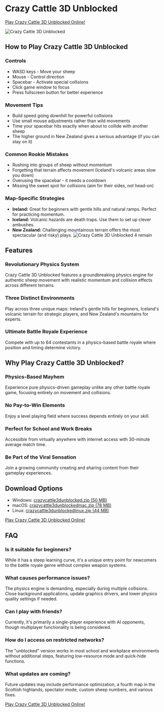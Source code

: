 # Crazy Cattle 3D Unblocked

[Play Crazy Cattle 3D Unblocked Online!](https://crazycattle3dunblocked.online/)

![Crazy Cattle 3D Unblocked](https://image.crazycattle3dunblocked.online/create-cattle-3d-unbloked.png)

## How to Play Crazy Cattle 3D Unblocked


### Controls

- WASD keys - Move your sheep
- Mouse - Control direction
- Spacebar - Activate special collisions
- Click game window to focus
- Press fullscreen button for better experience

### Movement Tips

- Build speed going downhill for powerful collisions
- Use small mouse adjustments rather than wild movements
- Time your spacebar hits exactly when about to collide with another sheep
- The higher ground in New Zealand gives a serious advantage (if you can stay on it)

### Common Rookie Mistakes

- Rushing into groups of sheep without momentum
- Forgetting that terrain affects movement (Iceland's volcanic areas slow you down)
- Overusing the spacebar - it needs a cooldown
- Missing the sweet spot for collisions (aim for their sides, not head-on)

### Map-Specific Strategies

- **Ireland:** Great for beginners with gentle hills and natural ramps. Perfect for practicing momentum.
- **Iceland:** Volcanic hazards are death traps. Use them to set up clever ambushes.
- **New Zealand:** Challenging mountainous terrain offers the most spectacular (and risky) plays.
![Crazy Cattle 3D Unblocked 4 remain](https://image.crazycattle3dunblocked.online/create-cattle-3d-unbloked2.png)

## Features

### Revolutionary Physics System

Crazy Cattle 3D Unblocked features a groundbreaking physics engine for authentic sheep movement with realistic momentum and collision effects across different terrains.

### Three Distinct Environments

Play across three unique maps: Ireland's gentle hills for beginners, Iceland's volcanic terrain for strategic players, and New Zealand's mountains for experts.

### Ultimate Battle Royale Experience

Compete with up to 64 contestants in a physics-based battle royale where position and timing determine victory.

## Why Play Crazy Cattle 3D Unblocked?

### Physics-Based Mayhem

Experience pure physics-driven gameplay unlike any other battle royale game, focusing entirely on movement and collisions.

### No Pay-to-Win Elements

Enjoy a level playing field where success depends entirely on your skill.

### Perfect for School and Work Breaks

Accessible from virtually anywhere with internet access with 30-minute average match time.

### Be Part of the Viral Sensation

Join a growing community creating and sharing content from their gameplay experiences.

## Download Options

- Windows: [crazycattle3dunblocked.zip (50 MB)](https://download.crazycattle3dunblocked.online/CrazyCattle3DUnblocked-windows.zip)
- macOS: [crazycattle3dunblockedmac.zip (78 MB)](https://download.crazycattle3dunblocked.online/CrazyCattle3DUnblocked-Mac.zip)
- Linux: [crazycattle3dunblockedlinux.zip (44 MB)](https://download.crazycattle3dunblocked.online/CrazyCattle3DUnblocked-Linux.zip)

[Play Crazy Cattle 3D Unblocked Online!](https://crazycattle3dunblocked.online/)

## FAQ

### Is it suitable for beginners?

While it has a steep learning curve, it's a unique entry point for newcomers to the battle royale genre without complex weapon systems.

### What causes performance issues?

The physics engine is demanding, especially during multiple collisions. Close background applications, update graphics drivers, and lower physics quality settings if needed.

### Can I play with friends?

Currently, it's primarily a single-player experience with AI opponents, though multiplayer functionality is being considered.

### How do I access on restricted networks?

The "unblocked" version works in most school and workplace environments without additional steps, featuring low-resource mode and quick-hide functions.

### What updates are coming?

Future updates may include performance optimization, a fourth map in the Scottish highlands, spectator mode, custom sheep numbers, and various fixes.

[Play Crazy Cattle 3D Unblocked Online!](https://crazycattle3dunblocked.online/)
